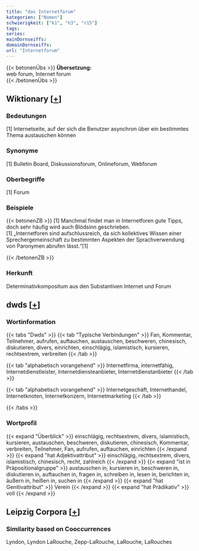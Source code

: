 ```yaml
---
title: "das Internetforum"
kategorien: ["Nomen"]
schwierigkeit: ["k1", "h3", "r15"]
tags:
series:
mainDornseiffs:
domainDornseiffs:
url: "Internetforum"
---
```


{{< betonenÜbs >}}
**Übersetzung:**  
web forum, Internet forum  
{{< /betonenÜbs >}}

## Wiktionary [[+](https://de.wiktionary.org/wiki/Internetforum)]

### Bedeutungen
[1] Internetseite, auf der sich die Benutzer asynchron über ein bestimmtes Thema austauschen können  

### Synonyme
[1] Bulletin Board, Diskussionsforum, Onlineforum, Webforum  

### Oberbegriffe
[1] Forum  

### Beispiele
{{< betonenZB >}}
[1] Manchmal findet man in Internetforen gute Tipps, doch sehr häufig wird auch Blödsinn geschrieben.  
[1] „Internetforen sind aufschlussreich, da sich kollektives Wissen einer Sprechergemeinschaft zu bestimmten Aspekten der Sprachverwendung von Paronymen abrufen lässt.“[1]  

{{< /betonenZB >}}
### Herkunft
Determinativkompositum aus den Substantiven Internet und Forum  



## dwds [[+](https://www.dwds.de/wb/Internetforum)]

### Wortinformation
{{< tabs "Dwds" >}}
{{< tab "Typische Verbindungen" >}}
Fan, Kommentar, Teilnehmer, aufrufen, auftauchen, austauschen, beschweren, chinesisch, diskutieren, divers, einrichten, einschlägig, islamistisch, kursieren, rechtsextrem, verbreiten
{{< /tab >}}

{{< tab "alphabetisch vorangehend" >}}
Internetfirma, internetfähig, Internetdienstleister, Internetdiensteanbieter, Internetdienstanbieter
{{< /tab >}}

{{< tab "alphabetisch vorangehend" >}}
Internetgeschäft, Internethandel, Internetknoten, Internetkonzern, Internetmarketing
{{< /tab >}}

{{< /tabs >}}

### Wortprofil
{{< expand "Überblick" >}} einschlägig, rechtsextrem, divers, islamistisch, kursieren, austauschen, beschweren, diskutieren, chinesisch, Kommentar, verbreiten, Teilnehmer, Fan, aufrufen, auftauchen, einrichten {{< /expand >}}
{{< expand "hat Adjektivattribut" >}} einschlägig, rechtsextrem, divers, islamistisch, chinesisch, recht, zahlreich {{< /expand >}}
{{< expand "ist in Präpositionalgruppe" >}} austauschen in, kursieren in, beschweren in, diskutieren in, auftauchen in, fragen in, schreiben in, lesen in, berichten in, äußern in, heißen in, suchen in {{< /expand >}}
{{< expand "hat Genitivattribut" >}} Verein {{< /expand >}}
{{< expand "hat Prädikativ" >}} voll {{< /expand >}}

## Leipzig Corpora [[+](https://corpora.uni-leipzig.de/en/res?word=Internetforum&corpusId=deu_newscrawl-public_2018)]


### Similarity based on Cooccurrences
Lyndon, Lyndon LaRouche, Zepp-LaRouche, LaRouche, LaRouches

